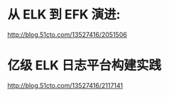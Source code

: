 # 从 ELK 到 EFK 演进:
http://blog.51cto.com/13527416/2051506

# 亿级 ELK 日志平台构建实践
http://blog.51cto.com/13527416/2117141



